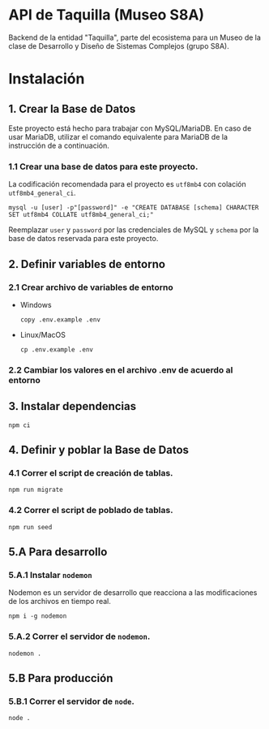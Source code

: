 # API de Taquilla (Museo S8A)

Backend de la entidad "Taquilla", parte del ecosistema para un Museo de la clase de Desarrollo y Diseño de Sistemas Complejos (grupo S8A).

# Instalación

## 1. Crear la Base de Datos

Este proyecto está hecho para trabajar con MySQL/MariaDB. En caso de usar MariaDB, utilizar el comando equivalente para MariaDB de la instrucción de a continuación.

### 1.1 Crear una base de datos para este proyecto.

La codificación recomendada para el proyecto es `utf8mb4` con colación `utf8mb4_general_ci`.

```mysql -u [user] -p"[password]" -e "CREATE DATABASE [schema] CHARACTER SET utf8mb4 COLLATE utf8mb4_general_ci;"```

Reemplazar `user` y `password` por las credenciales de MySQL y `schema` por la base de datos reservada para este proyecto.


## 2. Definir variables de entorno

### 2.1 Crear archivo de variables de entorno

- Windows

   ```copy .env.example .env```

- Linux/MacOS

    ```cp .env.example .env```

### 2.2 Cambiar los valores en el archivo .env de acuerdo al entorno


## 3. Instalar dependencias

```npm ci```

## 4. Definir y poblar la Base de Datos

### 4.1 Correr el script de creación de tablas.

```npm run migrate```

### 4.2 Correr el script de poblado de tablas.

```npm run seed```

## 5.A Para desarrollo

### 5.A.1 Instalar `nodemon`
Nodemon es un servidor de desarrollo que reacciona a las modificaciones de los archivos en tiempo real.

```npm i -g nodemon```

### 5.A.2 Correr el servidor de `nodemon`.

```nodemon .```

## 5.B Para producción

### 5.B.1 Correr el servidor de `node`.

```node .```

